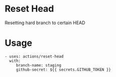 # Reset Head
Resetting hard branch to certain HEAD

# Usage
```
- uses: actions/reset-head
  with:
     branch-name: staging
     github-secret: ${{ secrets.GITHUB_TOKEN }}
```
